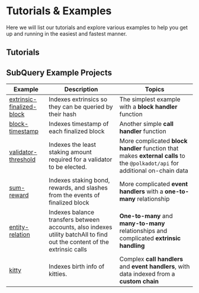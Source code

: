 # Tutorials & Examples

Here we will list our tutorials and explore various examples to help you get up and running in the easiest and fastest manner.

## Tutorials



## SubQuery Example Projects

| Example                                                                                       | Description                                                                                                              | Topics                                                                                                                        |
| --------------------------------------------------------------------------------------------- | ------------------------------------------------------------------------------------------------------------------------ | ----------------------------------------------------------------------------------------------------------------------------- |
| [extrinsic-finalized-block](https://github.com/subquery/tutorials-extrinsic-finalised-blocks) | Indexes extrinsics so they can be queried by their hash                                                                  | The simplest example with a __block handler__ function                                                                        |
| [block-timestamp](https://github.com/subquery/tutorials-block-timestamp)                      | Indexes timestamp of each finalized block                                                                                | Another simple __call handler__ function                                                                                      |
| [validator-threshold](https://github.com/subquery/tutorials-validator-threshold)              | Indexes the least staking amount required for a validator to be elected.                                                 | More complicated __block handler__ function that makes __external calls__ to the `@polkadot/api` for additional on-chain data |
| [sum-reward](https://github.com/subquery/tutorials-sum-reward)                                | Indexes staking bond, rewards, and slashes from the events of finalized block                                            | More complicated __event handlers__ with a __one-to-many__ relationship                                                       |
| [entity-relation](https://github.com/subquery/tutorials-entity-relations)                     | Indexes balance transfers between accounts, also indexes utility batchAll to find out the content of the extrinsic calls | __One-to-many__ and __many-to-many__ relationships and complicated __extrinsic handling__                                     |
| [kitty](https://github.com/subquery/tutorials-kitty-chain)                                    | Indexes birth info of kitties.                                                                                           | Complex __call handlers__ and __event handlers__, with data indexed from a __custom chain__                                   |
